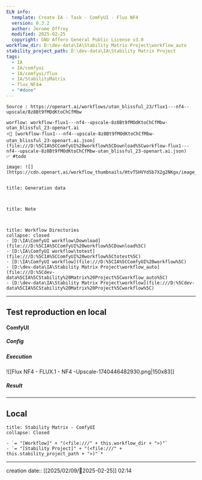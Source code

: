 ```yaml
---
ELN info:
  template: Create IA - Task - ComFyUI - Flux NF4
  version: 0.3.2
  author: Jerome Offroy
  modified: 2025-02-25
  copyright: GNU Affero General Public License v3.0
workflow_dir: D:\dev-data\IA\Stability Matrix Project\workflow_auto
stability_project_path: D:\dev-data\IA\Stability Matrix Project
tags:
  - IA
  - IA/comfyui
  - IA/comfyui/flux
  - IA/StabilityMatrix
  - flux_NF4➕
  - "#done"
---
```

```ad-tip
Source : https://openart.ai/workflows/utan_blissful_23/flux1---nf4--upscale/8z8Bt9fMOdKtoChCfMbw

worflow: workflow-flux1---nf4--upscale-8z8Bt9fMOdKtoChCfMbw-utan_blissful_23-openart.ai 
⭐🚧 [workflow-flux1---nf4--upscale-8z8Bt9fMOdKtoChCfMbw-utan_blissful_23-openart.ai.json](file:///D:%5CIA%5CComfyUI%20workflow%5CDownload%5Cworkflow-flux1---nf4--upscale-8z8Bt9fMOdKtoChCfMbw-utan_blissful_23-openart.ai.json)
✅ #todo 

image: ![](https://cdn.openart.ai/workflow_thumbnails/HtvTSHVYdSb7X2g2NKgx/image_L6C2dIbX_1726111852667_raw.jpg)


```

````ad-quote
title: Generation data

 

````

```ad-note
title: Note

 

```
```ad-info
title: Workflow Directories
collapse: closed
- [D:\IA\ComfyUI workflow\Download](file:///D:%5CIA%5CComfyUI%20workflow%5CDownload%5C)
- [D:\IA\ComfyUI workflow\totest](file:///D:%5CIA%5CComfyUI%20workflow%5Ctotest%5C)
- [D:\IA\ComfyUI workflow](file:///D:%5CIA%5CComfyUI%20workflow%5C)
- [D:\dev-data\IA\Stability Matrix Project\workflow_auto](file:///D:%5Cdev-data%5CIA%5CStability%20Matrix%20Project%5Cworkflow_auto%5C)
- [D:\dev-data\IA\Stability Matrix Project\workflow](file:///D:%5Cdev-data%5CIA%5CStability%20Matrix%20Project%5Cworkflow%5C)
```


---

## Test reproduction en local

#### ComfyUI
##### Config
##### Execution
![[Flux NF4 - FLUX.1 - NF4 -Upscale-1740446482930.png|150x83]]

##### Result



---
## Local

```ad-tip
title: Stability Matrix - ComfyUI
collapse: Closed

- `= "[Workflow]" + "(<file:///" + this.workflow_dir + ">)"`
- `= "[Stability Project]" + "(<file:///" + this.stability_project_path + ">)"`*
```

---
creation date:: [[2025/02/09/📒2025-02-25]]  02:14


